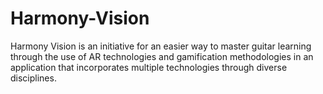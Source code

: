# Harmony-Vision
Harmony Vision is an initiative for an easier way to master guitar learning through the use of AR technologies and gamification methodologies in an application that incorporates multiple technologies through diverse disciplines.
